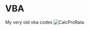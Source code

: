 # VBA
 My very old vba codes
![CalcProRata](https://user-images.githubusercontent.com/19228713/155265881-88c6063e-fa27-4ae1-9322-a2e8f5a1736a.PNG)
